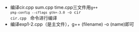 - 编译cir.cpp sum.cpp time.cpp三文件用<code>g++ `pkg-config --cflags gtk+-3.0` -o cir cir.cpp　</code>命令进行编译
- 编译exp1-2.cpp（是主文件），g++ (filename) -o (name)即可
